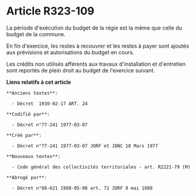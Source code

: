 # Article R323-109

La période d'exécution du budget de la régie       est la même que celle du budget de la commune. 

En fin d'exercice, les restes à recouvrer et les restes à payer sont ajoutés aux prévisions et autorisations du budget en
cours. 

Les crédits non utilisés afférents aux travaux d'installation et d'entretien sont reportés de plein droit au budget de
l'exercice suivant.

**Liens relatifs à cet article**

	**Anciens textes**:

	  - Décret  1930-02-17 ART. 24

	**Codifié par**:

	  - Décret n°77-241 1977-03-07

	**Créé par**:

	  - Décret n°77-241 1977-03-07 JORF et JONC 18 Mars 1977

	**Nouveaux textes**:

	  - Code général des collectivités territoriales - art. R2221-79 (M)

	**Abrogé par**:

	  - Décret n°88-621 1988-05-08 art. 72 JORF 8 mai 1988
